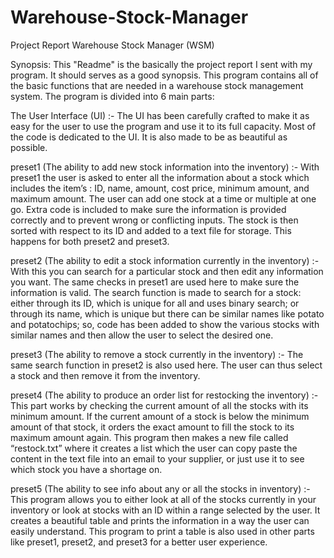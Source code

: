 # Warehouse-Stock-Manager
Project Report
Warehouse Stock Manager (WSM)

Synopsis:
	This "Readme" is the basically the project report I sent with my program. It should serves as a good synopsis. This program contains all of the basic functions that are needed in a warehouse stock management system. The program is divided into 6 main parts:
  
The User Interface (UI) :- The UI has been carefully crafted to make it as easy for the user to use the program and use it to its full capacity. Most of the code is dedicated to the UI. It is also made to be as beautiful as possible.

preset1 (The ability to add new stock information into the inventory) :- With preset1 the user is asked to enter all the information about a stock which includes the item’s : ID, name, amount, cost price, minimum amount, and maximum amount. The user can add one stock at a time or multiple at one go. Extra code is included to make sure the information is provided correctly and to prevent wrong or conflicting inputs. The stock is then sorted with respect to its ID and added to a text file for storage. This happens for both preset2 and preset3.

preset2 (The ability to edit a stock information currently in the inventory) :- With this you can search for a particular stock and then edit any information you want. The same checks in preset1 are used here to make sure the information is valid. The search function is made to search for a stock: either through its ID, which is unique for all and uses binary search; or through its name, which is unique but there can be similar names like potato and potatochips; so, code has been added to show the various stocks with similar names and then allow the user to select the desired one. 

preset3 (The ability to remove a stock currently in the inventory) :- The same search function in preset2 is also used here. The user can thus select a stock and then remove it from the inventory.

preset4 (The ability to produce an order list for restocking the inventory) :- This part works by checking the current amount of all the stocks with its minimum amount. If the current amount of a stock is below the minimum amount of that stock, it orders the exact amount to fill the stock to its maximum amount again. This program then makes a new file called “restock.txt” where it creates a list which the user can copy paste the content in the text file into an email to your supplier, or just use it to see which stock you have a shortage on.

preset5 (The ability to see info about any or all the stocks in inventory) :- This program allows you to either look at all of the stocks currently in your inventory or look at stocks with an ID within a range selected by the user. It creates a beautiful table and prints the information in a way the user can easily understand. This program to print a table is also used in other parts like preset1, preset2, and preset3 for a better user experience.

